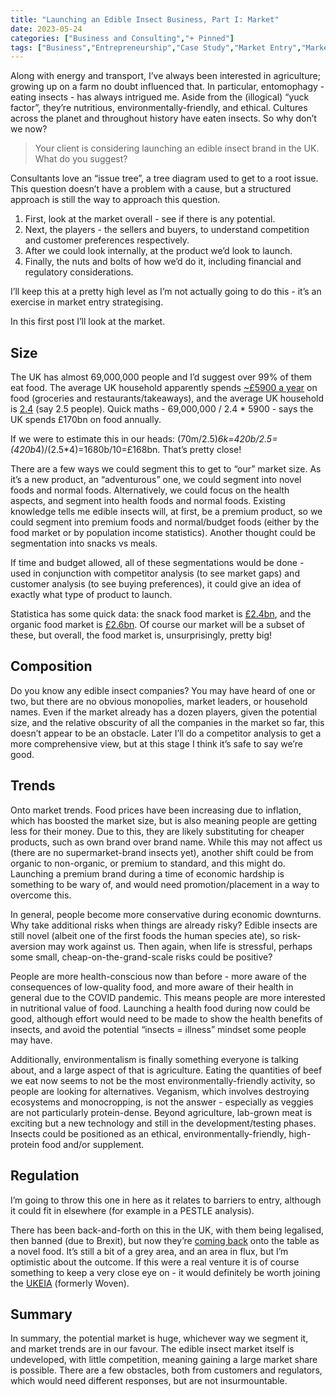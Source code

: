 ```yaml
---
title: "Launching an Edible Insect Business, Part I: Market"
date: 2023-05-24
categories: ["Business and Consulting","+ Pinned"]
tags: ["Business","Entrepreneurship","Case Study","Market Entry","Market Research","Agriculture","Food","Insects","Entomophagy"]
---
```

Along with energy and transport, I’ve always been interested in agriculture; growing up on a farm no doubt influenced that. In particular, entomophagy - eating insects - has always intrigued me. Aside from the (illogical) “yuck factor”, they’re nutritious, environmentally-friendly, and ethical. Cultures across the planet and throughout history have eaten insects. So why don’t we now?

> Your client is considering launching an edible insect brand in the UK. What do you suggest?
> 

Consultants love an “issue tree”, a tree diagram used to get to a root issue. This question doesn’t have a problem with a cause, but a structured approach is still the way to approach this question.

1. First, look at the market overall - see if there is any potential.
2. Next, the players - the sellers and buyers, to understand competition and customer preferences respectively.
3. After we could look internally, at the product we’d look to launch.
4. Finally, the nuts and bolts of how we’d do it, including financial and regulatory considerations.

I’ll keep this at a pretty high level as I’m not actually going to do this - it’s an exercise in market entry strategising.

In this first post I’ll look at the market.

## Size

The UK has almost 69,000,000 people and I’d suggest over 99% of them eat food. The average UK household apparently spends [~£5900 a year](https://www.nimblefins.co.uk/average-uk-household-cost-food) on food (groceries and restaurants/takeaways), and the average UK household is [2.4](https://www.ons.gov.uk/peoplepopulationandcommunity/birthsdeathsandmarriages/families/bulletins/familiesandhouseholds/2020) (say 2.5 people). Quick maths - 69,000,000 / 2.4 * 5900 - says the UK spends £170bn on food annually.

If we were to estimate this in our heads: (70m/2.5)*6k=420b/2.5=(420b*4)/(2.5*4)=1680b/10=£168bn. That’s pretty close!

There are a few ways we could segment this to get to “our” market size. As it’s a new product, an “adventurous” one, we could segment into novel foods and normal foods. Alternatively, we could focus on the health aspects, and segment into health foods and normal foods. Existing knowledge tells me edible insects will, at first, be a premium product, so we could segment into premium foods and normal/budget foods (either by the food market or by population income statistics). Another thought could be segmentation into snacks vs meals.

If time and budget allowed, all of these segmentations would be done - used in conjunction with competitor analysis (to see market gaps) and customer analysis (to see buying preferences), it could give an idea of exactly what type of product to launch.

Statistica has some quick data: the snack food market is [£2.4bn](https://www.statista.com/topics/10199/snack-foods-in-the-uk/), and the organic food market is [£2.6bn](https://www.statista.com/topics/6843/health-and-wellness-food-trends-in-the-uk/). Of course our market will be a subset of these, but overall, the food market is, unsurprisingly, pretty big!

## Composition

Do you know any edible insect companies? You may have heard of one or two, but there are no obvious monopolies, market leaders, or household names. Even if the market already has a dozen players, given the potential size, and the relative obscurity of all the companies in the market so far, this doesn’t appear to be an obstacle. Later I’ll do a competitor analysis to get a more comprehensive view, but at this stage I think it’s safe to say we’re good.

## Trends

Onto market trends. Food prices have been increasing due to inflation, which has boosted the market size, but is also meaning people are getting less for their money. Due to this, they are likely substituting for cheaper products, such as own brand over brand name. While this may not affect us (there are no supermarket-brand insects yet), another shift could be from organic to non-organic, or premium to standard, and this might do. Launching a premium brand during a time of economic hardship is something to be wary of, and would need promotion/placement in a way to overcome this.

In general, people become more conservative during economic downturns. Why take additional risks when things are already risky? Edible insects are still novel (albeit one of the first foods the human species ate), so risk-aversion may work against us. Then again, when life is stressful, perhaps some small, cheap-on-the-grand-scale risks could be positive?

People are more health-conscious now than before - more aware of the consequences of low-quality food, and more aware of their health in general due to the COVID pandemic. This means people are more interested in nutritional value of food. Launching a health food during now could be good, although effort would need to be made to show the health benefits of insects, and avoid the potential “insects = illness” mindset some people may have.

Additionally, environmentalism is finally something everyone is talking about, and a large aspect of that is agriculture. Eating the quantities of beef we eat now seems to not be the most environmentally-friendly activity, so people are looking for alternatives. Veganism, which involves destroying ecosystems and monocropping, is not the answer - especially as veggies are not particularly protein-dense. Beyond agriculture, lab-grown meat is exciting but a new technology and still in the development/testing phases. Insects could be positioned as an ethical, environmentally-friendly, high-protein food and/or supplement.

## Regulation

I’m going to throw this one in here as it relates to barriers to entry, although it could fit in elsewhere (for example in a PESTLE analysis).

There has been back-and-forth on this in the UK, with them being legalised, then banned (due to Brexit), but now they’re [coming back](https://www.food.gov.uk/our-work/consultation-on-transitional-arrangements-for-edible-insects-in-great-britain-summary-of-stakeholder-responses) onto the table as a novel food. It’s still a bit of a grey area, and an area in flux, but I’m optimistic about the outcome. If this were a real venture it is of course something to keep a very close eye on - it would definitely be worth joining the [UKEIA](https://www.ukeia.co.uk/) (formerly Woven).

## Summary

In summary, the potential market is huge, whichever way we segment it, and market trends are in our favour. The edible insect market itself is undeveloped, with little competition, meaning gaining a large market share is possible. There are a few obstacles, both from customers and regulators, which would need different responses, but are not insurmountable.